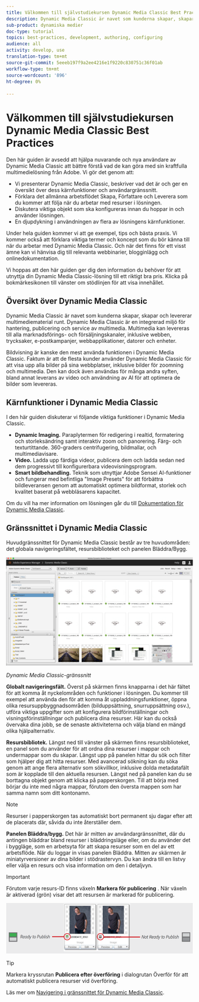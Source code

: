 ```yaml
---
title: Välkommen till självstudiekursen Dynamic Media Classic Best Practices
description: Dynamic Media Classic är navet som kunderna skapar, skapar och levererar multimediematerial runt. Denna självstudiekurs om bästa praxis har tagits fram för att hjälpa nuvarande och nya användare av Dynamic Media Classic att bättre förstå vad de kan göra med denna kraftfulla multimedielösning från Adobe. I den här delen av självstudiekursen får du lära dig vad Dynamic Media Classic är och en kort beskrivning av dess kärnfunktioner och användargränssnitt.
sub-product: dynamiska medier
doc-type: tutorial
topics: best-practices, development, authoring, configuring
audience: all
activity: develop, use
translation-type: tm+mt
source-git-commit: 5eeeb197f9a2ee4216e1f9220c830751c36f01ab
workflow-type: tm+mt
source-wordcount: '896'
ht-degree: 0%

---
```



# Välkommen till självstudiekursen Dynamic Media Classic Best Practices

Den här guiden är avsedd att hjälpa nuvarande och nya användare av Dynamic Media Classic att bättre förstå vad de kan göra med sin kraftfulla multimedielösning från Adobe. Vi gör det genom att:

- Vi presenterar Dynamic Media Classic, beskriver vad det är och ger en översikt över dess kärnfunktioner och användargränssnitt.
- Förklara det allmänna arbetsflödet Skapa, Författare och Leverera som du kommer att följa när du arbetar med resurser i lösningen.
- Diskutera viktiga objekt som ska konfigureras innan du hoppar in och använder lösningen.
- En djupdykning i användningen av flera av lösningens kärnfunktioner.

Under hela guiden kommer vi att ge exempel, tips och bästa praxis. Vi kommer också att förklara viktiga termer och koncept som du bör känna till när du arbetar med Dynamic Media Classic. Och när det finns för ett visst ämne kan vi hänvisa dig till relevanta webbinarier, blogginlägg och onlinedokumentation.

Vi hoppas att den här guiden ger dig den information du behöver för att utnyttja din Dynamic Media Classic-lösning till ett riktigt bra pris. Klicka på bokmärkesikonen till vänster om stödlinjen för att visa innehållet.

## Översikt över Dynamic Media Classic

Dynamic Media Classic är navet som kunderna skapar, skapar och levererar multimediematerial runt. Dynamic Media Classic är en integrerad miljö för hantering, publicering och service av multimedia. Multimedia kan levereras till alla marknadsförings- och försäljningskanaler, inklusive webben, trycksaker, e-postkampanjer, webbapplikationer, datorer och enheter.

Bildvisning är kanske den mest använda funktionen i Dynamic Media Classic. Faktum är att de flesta kunder använder Dynamic Media Classic för att visa upp alla bilder på sina webbplatser, inklusive bilder för zoomning och multimedia. Den kan dock även användas för många andra syften, bland annat leverans av video och användning av AI för att optimera de bilder som levereras.

## Kärnfunktioner i Dynamic Media Classic

I den här guiden diskuterar vi följande viktiga funktioner i Dynamic Media Classic.

- **Dynamic Imaging.** Paraplytermen för redigering i realtid, formatering och storleksändring samt interaktiv zoom och panorering. Färg- och texturtittande. 360-graders centrifugering, bildmallar, och multimediavisare.
- **Video.** Ladda upp färdiga videor, publicera dem och ladda sedan ned dem progressivt till konfigurerbara videovisningsprogram.
- **Smart bildbehandling.** Teknik som utnyttjar Adobe Sensei AI-funktioner och fungerar med befintliga &quot;Image Presets&quot; för att förbättra bildleveransen genom att automatiskt optimera bildformat, storlek och kvalitet baserat på webbläsarens kapacitet.

Om du vill ha mer information om lösningen går du till [Dokumentation för Dynamic Media Classic](https://docs.adobe.com/content/help/en/dynamic-media-classic/using/intro/introduction.html).

## Gränssnittet i Dynamic Media Classic

Huvudgränssnittet för Dynamic Media Classic består av tre huvudområden: det globala navigeringsfältet, resursbiblioteket och panelen Bläddra/Bygg.

![bild](assets/overview/overview-dmc-ui-ew.png)

_Dynamic Media Classic-gränssnitt_

**Globalt navigeringsfält.** Överst på skärmen finns knapparna i det här fältet för att komma åt nyckelområden och funktioner i lösningen. Du kommer till exempel att använda den för att komma åt uppladdningsfunktioner, öppna olika resursuppbyggnadsområden (bilduppsättning, snurruppsättning osv.), utföra viktiga uppgifter som att konfigurera bildförinställningar och visningsförinställningar och publicera dina resurser. Här kan du också övervaka dina jobb, se de senaste aktiviteterna och välja bland en mängd olika hjälpalternativ.

**Resursbibliotek.** Längst ned till vänster på skärmen finns resursbiblioteket, en panel som du använder för att ordna dina resurser i mappar och undermappar som du skapar. Längst upp på panelen hittar du sök och filter som hjälper dig att hitta resurser. Med avancerad sökning kan du söka genom att ange flera alternativ som sökvillkor, inklusive dolda metadatafält som är kopplade till den aktuella resursen. Längst ned på panelen kan du se borttagna objekt genom att klicka på papperskorgen. Till att börja med börjar du inte med några mappar, förutom den översta mappen som har samma namn som ditt kontonamn.

>[!NOTE]
>
>Resurser i papperskorgen tas automatiskt bort permanent sju dagar efter att de placerats där, såvida du inte återställer dem.

**Panelen Bläddra/bygg.** Det här är mitten av användargränssnittet, där du antingen bläddrar bland resurser i bläddringsläge eller, om du använder det i byggläge, som en arbetsyta för att skapa resurser som en del av ett arbetsflöde. När du loggar in visas panelen Bläddra. Mitten av skärmen är miniatyrversioner av dina bilder i stödrastervyn. Du kan ändra till en listvy eller välja en resurs och visa information om den i detaljvyn.

>[!IMPORTANT]
>
>Förutom varje resurs-ID finns växeln **Markera för publicering** . När växeln är aktiverad (grön) visar det att resursen är markerad för publicering.

![bild](assets/overview/overview-mark-for-publish.png)

>[!TIP]
>
>Markera kryssrutan **Publicera efter överföring** i dialogrutan Överför för att automatiskt publicera resurser vid överföring.

Läs mer om [Navigering i gränssnittet för Dynamic Media Classic](https://docs.adobe.com/content/help/en/dynamic-media-classic/using/getting-started/navigation-basics.html).
